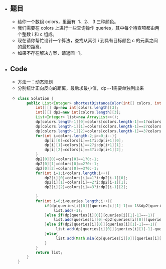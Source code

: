 - ## 题目
	- 给你一个数组 colors，里面有  1、2、 3 三种颜色。
	- 我们需要在 colors 上进行一些查询操作 queries，其中每个待查项都由两个整数 i 和 c 组成。
	- 现在请你帮忙设计一个算法，查找从索引 i 到具有目标颜色 c 的元素之间的最短距离。
	- 如果不存在解决方案，请返回 -1。
- ## Code
	- 方法一：动态规划
	- 分别统计正向反向的距离，最后求最小值，dp=-1需要单独列出来
	- ```java
	  class Solution {
	      public List<Integer> shortestDistanceColor(int[] colors, int[][] queries) {
	          int[][] dp=new int[colors.length][3];
	          int[][] dp2=new int[colors.length][3];
	          List<Integer> list=new ArrayList<>();
	          dp[colors.length-1][0]=colors[colors.length-1]==1?colors.length-1:-1;
	          dp[colors.length-1][1]=colors[colors.length-1]==2?colors.length-1:-1;
	          dp[colors.length-1][2]=colors[colors.length-1]==3?colors.length-1:-1;
	          for(int i=colors.length-2;i>=0;i--){
	              dp[i][0]=colors[i]==1?i:dp[i+1][0];
	              dp[i][1]=colors[i]==2?i:dp[i+1][1];
	              dp[i][2]=colors[i]==3?i:dp[i+1][2];
	          }
	          dp2[0][0]=colors[0]==1?0:-1;
	          dp2[0][1]=colors[0]==2?0:-1;
	          dp2[0][2]=colors[0]==3?0:-1;
	          for(int i=1;i<colors.length;i++){
	              dp2[i][0]=colors[i]==1?i:dp2[i-1][0];
	              dp2[i][1]=colors[i]==2?i:dp2[i-1][1];
	              dp2[i][2]=colors[i]==3?i:dp2[i-1][2];
	             
	          }
	          for(int i=0;i<queries.length;i++){
	              if(dp[queries[i][0]][queries[i][1]-1]==-1&&dp2[queries[i][0]][queries[i][1]-1]==-1){
	                  list.add(-1);
	              }else if(dp[queries[i][0]][queries[i][1]-1]==-1){
	                  list.add(queries[i][0]-dp2[queries[i][0]][queries[i][1]-1]);
	              }else if(dp2[queries[i][0]][queries[i][1]-1]==-1){
	                   list.add(dp[queries[i][0]][queries[i][1]-1]-queries[i][0]);
	              }else{
	                   list.add(Math.min(dp[queries[i][0]][queries[i][1]-1]-queries[i][0],queries[i][0]-dp2[queries[i][0]][queries[i][1]-1]));
	              }
	          }
	          return list;
	      }
	  }
	  ```